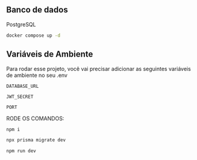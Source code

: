 ## Banco de dados
   PostgreSQL
   
   ```bash
docker compose up -d 
```
## Variáveis de Ambiente

Para rodar esse projeto, você vai precisar adicionar as seguintes variáveis de ambiente no seu .env

`DATABASE_URL`

`JWT_SECRET`

`PORT`

RODE OS COMANDOS:

```bash
npm i

npx prisma migrate dev

npm run dev
```
